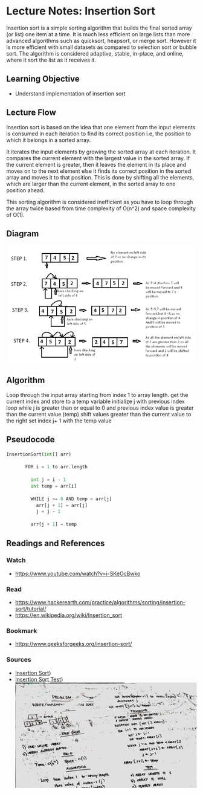 # Lecture Notes: Insertion Sort
Insertion sort is a simple sorting algorithm that builds the final sorted array (or list) one item at a time. It is much less efficient on large lists than more advanced algorithms such as quicksort, heapsort, or merge sort. However it is more efficient with small datasets as compared to selection sort or bubble sort. The algorithm is considered adaptive, stable, in-place, and online, where it sort the list as it receives it.

## Learning Objective
* Understand implementation of insertion sort

## Lecture Flow
Insertion sort is based on the idea that one element from the input elements is consumed in each iteration to find its correct position i.e, the position to which it belongs in a sorted array.

It iterates the input elements by growing the sorted array at each iteration. It compares the current element with the largest value in the sorted array. If the current element is greater, then it leaves the element in its place and moves on to the next element else it finds its correct position in the sorted array and moves it to that position. This is done by shifting all the elements, which are larger than the current element, in the sorted array to one position ahead.

This sorting algorithm is considered inefficient as you have to loop through the array twice based from time complexity of O(n^2) and space complexity of O(1).

## Diagram
![alt insertion_sort](../../challenges-401/assets/insertionsort.png)

## Algorithm
Loop through the input array starting from index 1 to array length.
    get the current index and store to a temp variable
    initialize j with previous index
    loop while j is greater than or equal to 0 and previous index value is greater than the current value (temp)
        shift values greater than the current value to the right 
    set index j+ 1 with the temp value
    
## Pseudocode

```python
InsertionSort(int[] arr)
     
       FOR i = 1 to arr.length
       
         int j = i - 1
         int temp = arr[i]
         
         WHILE j >= 0 AND temp < arr[j]
           arr[j + 1] = arr[j]
           j = j - 1
           
         arr[j + 1] = temp
```

## Readings and References 
### Watch 
* https://www.youtube.com/watch?v=i-SKeOcBwko

### Read
* https://www.hackerearth.com/practice/algorithms/sorting/insertion-sort/tutorial/
* https://en.wikipedia.org/wiki/Insertion_sort

### Bookmark
* https://www.geeksforgeeks.org/insertion-sort/

### Sources
* [Insertion Sort](./src/main/java/sortingAlgo/InsertionSort.java))
* [Insertion Sort Test](./src/test/java/sortingAlgo/InsertionSortTest.java))
![alt insertion_sort](../../challenges-401/assets/insertion_key.jpg)
